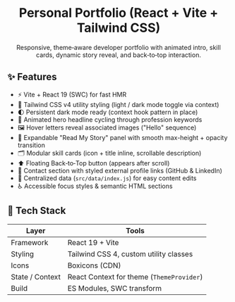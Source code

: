 <div align="center">
	<h1>Personal Portfolio (React + Vite + Tailwind CSS)</h1>
	<p>Responsive, theme‑aware developer portfolio with animated intro, skill cards, dynamic story reveal, and back‑to‑top interaction.</p>
</div>

## ✨ Features

- ⚡ Vite + React 19 (SWC) for fast HMR
- 🎨 Tailwind CSS v4 utility styling (light / dark mode toggle via context)
- 🌓 Persistent dark mode ready (context hook pattern in place)
- 👋 Animated hero headline cycling through profession keywords
- 🖼 Hover letters reveal associated images ("Hello" sequence)
- 📖 Expandable "Read My Story" panel with smooth max-height + opacity transition
- 🗂 Modular skill cards (icon + title inline, scrollable description)
- ⬆️ Floating Back‑to‑Top button (appears after scroll)
- 🔗 Contact section with styled external profile links (GitHub & LinkedIn)
- 🧩 Centralized data (`src/data/index.js`) for easy content edits
- ♿ Accessible focus styles & semantic HTML sections

## 🧱 Tech Stack

| Layer | Tools |
|-------|-------|
| Framework | React 19 + Vite |
| Styling | Tailwind CSS 4, custom utility classes |
| Icons | Boxicons (CDN) |
| State / Context | React Context for theme (`ThemeProvider`) |
| Build | ES Modules, SWC transform |


